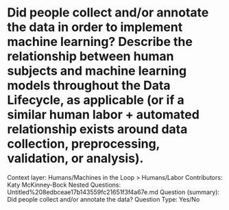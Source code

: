 # Did people collect and/or annotate the data in order to implement machine learning? Describe the relationship between human subjects and machine learning models throughout the Data Lifecycle, as applicable (or if a similar human labor + automated relationship exists around data collection, preprocessing, validation, or analysis).

Context layer: Humans/Machines in the Loop > Humans/Labor
Contributors: Katy McKinney-Bock
Nested Questions: Untitled%208edbceae17b143559fc21651f3f4a67e.md
Question (summary): Did people collect and/or annotate the data?
Question Type: Yes/No
